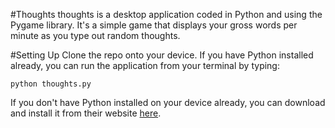 #Thoughts
thoughts is a desktop application coded in Python and using the Pygame library. It's a simple game that displays your 
gross words per minute as you type out random thoughts.

#Setting Up
Clone the repo onto your device. If you have Python installed already, you can run the application from your terminal 
by typing:
```
python thoughts.py
```

If you don't have Python installed on your device already, you can download and install it from their website 
[here](https://www.python.org/).